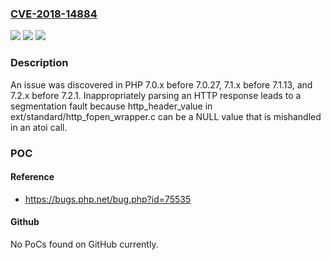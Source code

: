 ### [CVE-2018-14884](https://cve.mitre.org/cgi-bin/cvename.cgi?name=CVE-2018-14884)
![](https://img.shields.io/static/v1?label=Product&message=n%2Fa&color=blue)
![](https://img.shields.io/static/v1?label=Version&message=n%2Fa&color=blue)
![](https://img.shields.io/static/v1?label=Vulnerability&message=n%2Fa&color=brighgreen)

### Description

An issue was discovered in PHP 7.0.x before 7.0.27, 7.1.x before 7.1.13, and 7.2.x before 7.2.1. Inappropriately parsing an HTTP response leads to a segmentation fault because http_header_value in ext/standard/http_fopen_wrapper.c can be a NULL value that is mishandled in an atoi call.

### POC

#### Reference
- https://bugs.php.net/bug.php?id=75535

#### Github
No PoCs found on GitHub currently.

